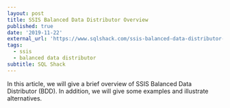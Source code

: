 ```yaml
---
layout: post
title: SSIS Balanced Data Distributor Overview
published: true
date: '2019-11-22'
external_url: 'https://www.sqlshack.com/ssis-balanced-data-distributor-overview/'
tags:
  - ssis
  - balanced data distributor
subtitle: SQL Shack
---
```

In this article, we will give a brief overview of SSIS Balanced Data Distributor (BDD). In addition, we will give some examples and illustrate alternatives.
